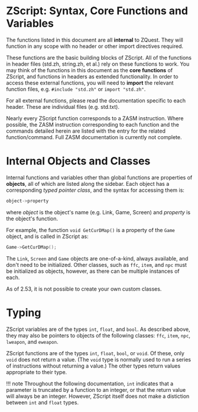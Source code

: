 # ZScript: Syntax, Core Functions and Variables

The functions listed in this document are all **internal** to ZQuest. They will function in any scope with no header or other import directives required.

These functions are the basic building blocks of ZScript. All of the functions in header files (std.zh, string.zh, et al.) rely on these functions to work. You may think of the functions in this document as the **core functions** of ZScript, and functions in headers as extended functionality. In order to access these external functions, you will need to **import** the relevant function files, e.g. `#include "std.zh"` or `import "std.zh"`.

For all external functions, please read the documentation specific to each header. These are individual files (e.g. std.txt).

Nearly every ZScript function corresponds to a ZASM instruction. Where possible, the ZASM instruction corresponding to each function and the commands detailed herein are listed with the entry for the related function/command. Full ZASM documentation is currently not complete.

# Internal Objects and Classes

Internal functions and variables other than global functions are properties of **objects**, all of which are listed along the sidebar. Each object has a corresponding *typed pointer class*, and the syntax for accessing them is:

```C
object->property
```
	
where *object* is the object's name (e.g. Link, Game, Screen) and *property* is the object's function.

For example, the function `void GetCurDMap()` is a property of the `Game` object, and is called in ZScript as:

```C
Game->GetCurDMap();
```

The `Link`, `Screen` and `Game` objects are one-of-a-kind, always available, and don't need to be initialized. Other classes, such as `ffc`, `item`, and `npc` must be initialized as objects, however, as there can be multiple instances of each.

As of 2.53, it is not possible to create your own custom classes.

# Typing

ZScript variables are of the types `int`, `float`, and `bool`. As described above, they may also be pointers to objects of the following classes: `ffc`, `item`, `npc`, `lweapon`, and `eweapon`.

ZScript functions are of the types `int`, `float`, `bool`, or `void`. Of these, only `void` does not return a value. (The `void` type is normally used to run a series of instructions without returning a value.) The other types return values appropriate to their type.

!!! note
	Throughout the following documentation, `int` indicates that a parameter is truncated by a function to an integer, or that the return value will always be an integer. However, ZScript itself does not make a distiction between `int` and `float` types.